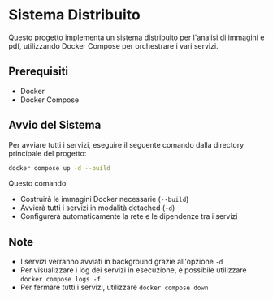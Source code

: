 # Sistema Distribuito

Questo progetto implementa un sistema distribuito per l'analisi di immagini e pdf, utilizzando Docker Compose per orchestrare i vari servizi.

## Prerequisiti

- Docker
- Docker Compose

## Avvio del Sistema

Per avviare tutti i servizi, eseguire il seguente comando dalla directory principale del progetto:

```bash
docker compose up -d --build
```

Questo comando:

- Costruirà le immagini Docker necessarie (`--build`)
- Avvierà tutti i servizi in modalità detached (`-d`)
- Configurerà automaticamente la rete e le dipendenze tra i servizi

## Note

- I servizi verranno avviati in background grazie all'opzione `-d`
- Per visualizzare i log dei servizi in esecuzione, è possibile utilizzare `docker compose logs -f`
- Per fermare tutti i servizi, utilizzare `docker compose down`
